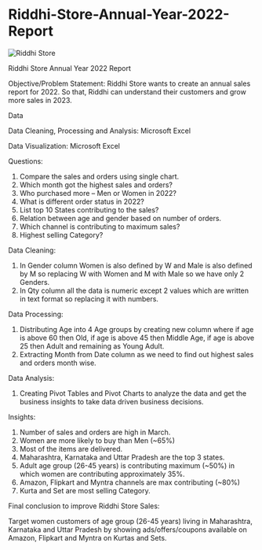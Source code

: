 # Riddhi-Store-Annual-Year-2022-Report

![Riddhi Store](https://github.com/Meenal-Ramteke/Riddhi-Store-Annual-Year-2022-Report/assets/123671252/1aae586e-00b3-4e3a-a483-13511b33d945)


Riddhi Store Annual Year 2022 Report

Objective/Problem Statement: Riddhi Store wants to create an annual sales report for 2022. So that, Riddhi can understand their customers and grow more sales in 2023.


Data 

Data Cleaning, Processing and Analysis: Microsoft Excel

Data Visualization: Microsoft Excel


Questions:
1.	Compare the sales and orders using single chart.
2.	Which month got the highest sales and orders?
3.	Who purchased more – Men or Women in 2022?
4.	What is different order status in 2022?
5.	List top 10 States contributing to the sales?
6.	Relation between age and gender based on number of orders.
7.	Which channel is contributing to maximum sales?
8.	Highest selling Category?



Data Cleaning: 
1.	In Gender column Women is also defined by W and Male is also defined by M so replacing W with Women and M with Male so we have only 2 Genders.
2.	In Qty column all the data is numeric except 2 values which are written in text format so replacing it with numbers.



Data Processing:
1.	Distributing Age into 4 Age groups by creating new column where if age is above 60 then Old, if age is above 45 then Middle Age, if age is above 25 then Adult and remaining as Young Adult.
2.	Extracting Month from Date column as we need to find out highest sales and orders month wise.



Data Analysis:
1.	Creating Pivot Tables and Pivot Charts to analyze the data and get the business insights to take data driven business decisions.



Insights:
1.	Number of sales and orders are high in March.
2.	Women are more likely to buy than Men (~65%)
3.	Most of the items are delivered.
4.	Maharashtra, Karnataka and Uttar Pradesh are the top 3 states.
5.	Adult age group (26-45 years) is contributing maximum (~50%) in which women are contributing approximately 35%.
6.	Amazon, Flipkart and Myntra channels are max contributing (~80%)
7.	Kurta and Set are most selling Category.



Final conclusion to improve Riddhi Store Sales:

Target women customers of age group (26-45 years) living in Maharashtra, Karnataka and Uttar Pradesh by showing ads/offers/coupons available on Amazon, Flipkart and Myntra on Kurtas and Sets.



